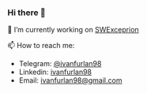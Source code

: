 ### Hi there 👋

🔭 I’m currently working on [SWExceprion](https://github.com/SWException)

📫 How to reach me:
- Telegram: [@ivanfurlan98](https://t.me/ivanfurlan98)
- Linkedin: [ivanfurlan98](https://www.linkedin.com/in/ivanfurlan98/)
- Email: ivanfurlan98@gmail.com
<!--
**ivanfurlan/ivanfurlan** is a ✨ _special_ ✨ repository because its `README.md` (this file) appears on your GitHub profile.

Here are some ideas to get you started:

- 🔭 I’m currently working on ...
- 🌱 I’m currently learning ...
- 👯 I’m looking to collaborate on ...
- 🤔 I’m looking for help with ...
- 💬 Ask me about ...
- 📫 How to reach me: ...
- 😄 Pronouns: ...
- ⚡ Fun fact: ...
-->
